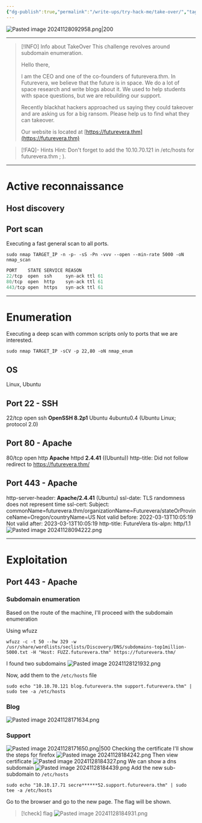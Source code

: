 ```yaml
---
{"dg-publish":true,"permalink":"/write-ups/try-hack-me/take-over/","tags":["CTF","write-up","#fuzzing"]}
---
```



![Pasted image 20241128092958.png|200](/img/user/attachments/Pasted%20image%2020241128092958.png)

---

> [!INFO] Info about TakeOver
>  This challenge revolves around subdomain enumeration.
>  
>  Hello there,  
>  
>  I am the CEO and one of the co-founders of futurevera.thm. In Futurevera, we believe that the future is in space. We do a lot of space research and write blogs about it. We used to help students with space questions, but we are rebuilding our support.  
>  
>  Recently blackhat hackers approached us saying they could takeover and are asking us for a big ransom. Please help us to find what they can takeover.  
>  
>  Our website is located at [https://futurevera.thm](https://futurevera.thm)

> [!FAQ]- Hints
> Hint: Don't forget to add the 10.10.70.121 in /etc/hosts for futurevera.thm ; ).

---
# Active reconnaissance
## Host discovery
## Port scan
Executing a fast general scan to all ports.
```shell
sudo nmap TARGET_IP -n -p- -sS -Pn -vvv --open --min-rate 5000 -oN nmap_scan
```

```c
PORT    STATE SERVICE REASON
22/tcp  open  ssh     syn-ack ttl 61
80/tcp  open  http    syn-ack ttl 61
443/tcp open  https   syn-ack ttl 61
```

---
# Enumeration
Executing a deep scan with common scripts only to ports that we are interested.
```shell
sudo nmap TARGET_IP -sCV -p 22,80 -oN nmap_enum
```
## OS
Linux,  Ubuntu
## Port 22 - SSH
22/tcp  open  ssh      **OpenSSH 8.2p1** Ubuntu 4ubuntu0.4 (Ubuntu Linux; protocol 2.0)
## Port 80 - Apache
80/tcp  open  http     **Apache** httpd **2.4.41** ((Ubuntu))
http-title: Did not follow redirect to https://futurevera.thm/
## Port 443 - Apache
http-server-header: **Apache/2.4.41** (Ubuntu)
ssl-date: TLS randomness does not represent time
ssl-cert: Subject: commonName=futurevera.thm/organizationName=Futurevera/stateOrProvinceName=Oregon/countryName=US
 Not valid before: 2022-03-13T10:05:19
Not valid after:  2023-03-13T10:05:19
http-title: FutureVera
 tls-alpn:
  http/1.1
  ![Pasted image 20241128094222.png](/img/user/attachments/Pasted%20image%2020241128094222.png)

---
# Exploitation
## Port 443 - Apache
### Subdomain enumeration
Based on the route of the machine, I'll proceed with the subdomain enumeration

Using wfuzz
```shell
wfuzz -c -t 50 --hw 329 -w /usr/share/wordlists/seclists/Discovery/DNS/subdomains-top1million-5000.txt -H "Host: FUZZ.futurevera.thm" https://futurevera.thm/
```

I found two subdomains
![Pasted image 20241128121932.png](/img/user/attachments/Pasted%20image%2020241128121932.png)

Now, add them to the `/etc/hosts` file
```shell
sudo echo "10.10.70.121 blog.futurevera.thm support.futurevera.thm" | sudo tee -a /etc/hosts
```
### Blog
![Pasted image 20241128171634.png](/img/user/attachments/Pasted%20image%2020241128171634.png)
### Support
![Pasted image 20241128171650.png|500](/img/user/attachments/Pasted%20image%2020241128171650.png)
Checking the certificate
I'll show the steps for firefox
![Pasted image 20241128184242.png](/img/user/attachments/Pasted%20image%2020241128184242.png)
Then  view certificate
![Pasted image 20241128184327.png](/img/user/attachments/Pasted%20image%2020241128184327.png)
We can show a dns subdomain
![Pasted image 20241128184439.png](/img/user/attachments/Pasted%20image%2020241128184439.png)
Add the  new sub-subdomain to `/etc/hosts`
```shell
sudo echo "10.10.17.71 secre******52.support.futurevera.thm" | sudo tee -a /etc/hosts
```
Go to the browser and go to the new page.
The flag will be shown.

> [!check] flag
> ![Pasted image 20241128184931.png](/img/user/attachments/Pasted%20image%2020241128184931.png)